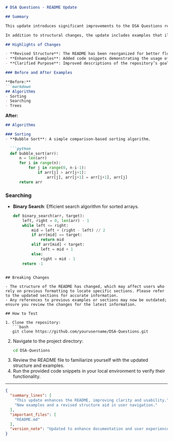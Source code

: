 ```markdown
# DSA Questions - README Update

## Summary

This update introduces significant improvements to the DSA Questions repository, enhancing the clarity and usability of the documentation. The README file has been restructured to provide a more coherent overview of the project, making it easier for new contributors and users to navigate. This revision aims to streamline the onboarding process, ensuring that users can quickly find relevant information about data structures and algorithms (DSA) questions available in this repository.

In addition to structural changes, the update includes examples that illustrate how to effectively use the provided algorithms and data structures. This will help users grasp key concepts faster and enable them to apply the solutions to their own problems with ease. Overall, these changes focus on improving user experience and fostering a collaborative environment for developers and learners alike.

## Highlights of Changes

- **Revised Structure**: The README has been reorganized for better flow and readability.
- **Enhanced Examples**: Added code snippets demonstrating the usage of key algorithms and data structures.
- **Clarified Purpose**: Improved descriptions of the repository’s goals and contributions, making it clear for newcomers.

### Before and After Examples

**Before:**
```markdown
## Algorithms
- Sorting
- Searching
- Trees
```

**After:**
```markdown
## Algorithms

### Sorting
- **Bubble Sort**: A simple comparison-based sorting algorithm.
  
  ```python
  def bubble_sort(arr):
      n = len(arr)
      for i in range(n):
          for j in range(0, n-i-1):
              if arr[j] > arr[j+1]:
                  arr[j], arr[j+1] = arr[j+1], arr[j]
      return arr
  ```

### Searching
- **Binary Search**: Efficient search algorithm for sorted arrays.
  
  ```python
  def binary_search(arr, target):
      left, right = 0, len(arr) - 1
      while left <= right:
          mid = left + (right - left) // 2
          if arr[mid] == target:
              return mid
          elif arr[mid] < target:
              left = mid + 1
          else:
              right = mid - 1
      return -1
  ```
```

## Breaking Changes

- The structure of the README has changed, which may affect users who rely on previous formatting to locate specific sections. Please refer to the updated sections for accurate information.
- Any references to previous examples or sections may now be outdated; ensure you review the changes for the latest information.

## How to Test

1. Clone the repository:
   ```bash
   git clone https://github.com/yourusername/DSA-Questions.git
   ```
2. Navigate to the project directory:
   ```bash
   cd DSA-Questions
   ```
3. Review the README file to familiarize yourself with the updated structure and examples.
4. Run the provided code snippets in your local environment to verify their functionality.

---

```json
{
  "summary_lines": [
    "This update enhances the README, improving clarity and usability.",
    "New examples and a revised structure aid in user navigation."
  ],
  "important_files": [
    "README.md"
  ],
  "version_note": "Updated to enhance documentation and user experience."
}
```
```